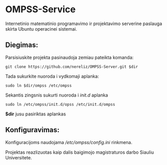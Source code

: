 OMPSS-Service
==============

Internetinio matematinio programavimo ir projektavimo serverine paslauga skirta Ubuntu operacinei sistemai. 

Diegimas:
--------------
Parsisiuskite projekta pasinaudoja zemiau pateikta komanda:

    git clone https://github.com/nereliz/OMPSS-Server.git $dir

Tada sukurkite nuoroda i vydkomaji aplanka:

    sudo ln $dir/ompss /etc/ompss

Sekantis zingsnis sukurti nuoroda i *init.d* aplanka

    sudo ln /etc/ompss/init.d/opss /etc/init.d/ompss

**$dir** jusu pasiriktas aplankas


Konfiguravimas:
--------------

Konfiguracijoms naudojama */etc/ompss/config.ini* rinkmena.

Projektas reazlizuotas kaip dalis baigimojo magistraturos darbo Siauliu Universitete.
